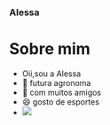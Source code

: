 ### Alessa 

# Sobre mim
- Oii,sou a Alessa
- 🌱 futura agronoma
- 🤔 com muitos amigos
- 😄 gosto de esportes
- ![](https://www.google.com/url?sa=i&url=https%3A%2F%2Fbr.pinterest.com%2Fjuliannacbranco%2Fgarotas-super-poderosas%2F&psig=AOvVaw3EEtA4iTPGahoXgnXcT9OD&ust=1697108120211000&source=images&cd=vfe&opi=89978449&ved=0CA8QjRxqFwoTCNCMzsjq7YEDFQAAAAAdAAAAABB-)

